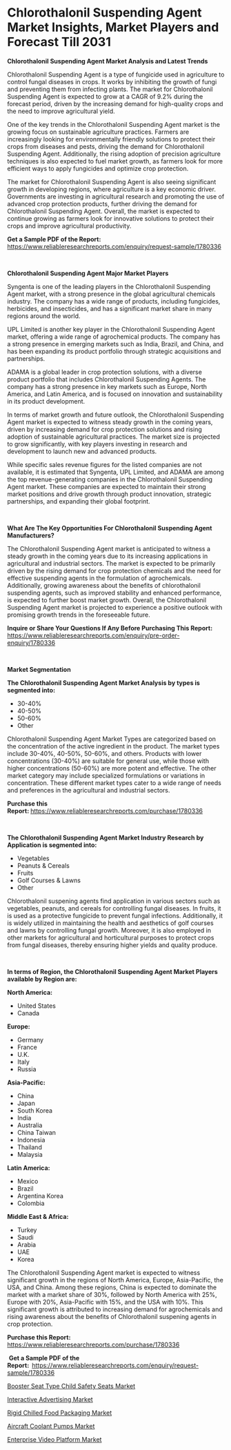 <p><h1>Chlorothalonil Suspending Agent Market Insights, Market Players and Forecast Till 2031</h1></p><p><strong>Chlorothalonil Suspending Agent Market Analysis and Latest Trends</strong></p>
<p><p>Chlorothalonil Suspending Agent is a type of fungicide used in agriculture to control fungal diseases in crops. It works by inhibiting the growth of fungi and preventing them from infecting plants. The market for Chlorothalonil Suspending Agent is expected to grow at a CAGR of 9.2% during the forecast period, driven by the increasing demand for high-quality crops and the need to improve agricultural yield.</p><p>One of the key trends in the Chlorothalonil Suspending Agent market is the growing focus on sustainable agriculture practices. Farmers are increasingly looking for environmentally friendly solutions to protect their crops from diseases and pests, driving the demand for Chlorothalonil Suspending Agent. Additionally, the rising adoption of precision agriculture techniques is also expected to fuel market growth, as farmers look for more efficient ways to apply fungicides and optimize crop protection.</p><p>The market for Chlorothalonil Suspending Agent is also seeing significant growth in developing regions, where agriculture is a key economic driver. Governments are investing in agricultural research and promoting the use of advanced crop protection products, further driving the demand for Chlorothalonil Suspending Agent. Overall, the market is expected to continue growing as farmers look for innovative solutions to protect their crops and improve agricultural productivity.</p></p>
<p><strong>Get a Sample PDF of the Report:&nbsp;</strong> <a href="https://www.reliableresearchreports.com/enquiry/request-sample/1780336">https://www.reliableresearchreports.com/enquiry/request-sample/1780336</a></p>
<p>&nbsp;</p>
<p><strong>Chlorothalonil Suspending Agent Major Market Players</strong></p>
<p><p>Syngenta is one of the leading players in the Chlorothalonil Suspending Agent market, with a strong presence in the global agricultural chemicals industry. The company has a wide range of products, including fungicides, herbicides, and insecticides, and has a significant market share in many regions around the world.</p><p>UPL Limited is another key player in the Chlorothalonil Suspending Agent market, offering a wide range of agrochemical products. The company has a strong presence in emerging markets such as India, Brazil, and China, and has been expanding its product portfolio through strategic acquisitions and partnerships.</p><p>ADAMA is a global leader in crop protection solutions, with a diverse product portfolio that includes Chlorothalonil Suspending Agents. The company has a strong presence in key markets such as Europe, North America, and Latin America, and is focused on innovation and sustainability in its product development.</p><p>In terms of market growth and future outlook, the Chlorothalonil Suspending Agent market is expected to witness steady growth in the coming years, driven by increasing demand for crop protection solutions and rising adoption of sustainable agricultural practices. The market size is projected to grow significantly, with key players investing in research and development to launch new and advanced products.</p><p>While specific sales revenue figures for the listed companies are not available, it is estimated that Syngenta, UPL Limited, and ADAMA are among the top revenue-generating companies in the Chlorothalonil Suspending Agent market. These companies are expected to maintain their strong market positions and drive growth through product innovation, strategic partnerships, and expanding their global footprint.</p></p>
<p>&nbsp;</p>
<p><strong>What Are The Key Opportunities For Chlorothalonil Suspending Agent Manufacturers?</strong></p>
<p><p>The Chlorothalonil Suspending Agent market is anticipated to witness a steady growth in the coming years due to its increasing applications in agricultural and industrial sectors. The market is expected to be primarily driven by the rising demand for crop protection chemicals and the need for effective suspending agents in the formulation of agrochemicals. Additionally, growing awareness about the benefits of chlorothalonil suspending agents, such as improved stability and enhanced performance, is expected to further boost market growth. Overall, the Chlorothalonil Suspending Agent market is projected to experience a positive outlook with promising growth trends in the foreseeable future.</p></p>
<p><strong>Inquire or Share Your Questions If Any Before Purchasing This Report:</strong> <a href="https://www.reliableresearchreports.com/enquiry/pre-order-enquiry/1780336">https://www.reliableresearchreports.com/enquiry/pre-order-enquiry/1780336</a></p>
<p>&nbsp;</p>
<p><strong>Market Segmentation</strong></p>
<p><strong>The Chlorothalonil Suspending Agent Market Analysis by types is segmented into:</strong></p>
<p><ul><li>30-40%</li><li>40-50%</li><li>50-60%</li><li>Other</li></ul></p>
<p><p>Chlorothalonil Suspending Agent Market Types are categorized based on the concentration of the active ingredient in the product. The market types include 30-40%, 40-50%, 50-60%, and others. Products with lower concentrations (30-40%) are suitable for general use, while those with higher concentrations (50-60%) are more potent and effective. The other market category may include specialized formulations or variations in concentration. These different market types cater to a wide range of needs and preferences in the agricultural and industrial sectors.</p></p>
<p><strong>Purchase this Report:&nbsp;</strong><a href="https://www.reliableresearchreports.com/purchase/1780336">https://www.reliableresearchreports.com/purchase/1780336</a></p>
<p>&nbsp;</p>
<p><strong>The Chlorothalonil Suspending Agent Market Industry Research by Application is segmented into:</strong></p>
<p><ul><li>Vegetables</li><li>Peanuts & Cereals</li><li>Fruits</li><li>Golf Courses & Lawns</li><li>Other</li></ul></p>
<p><p>Chlorothalonil suspening agents find application in various sectors such as vegetables, peanuts, and cereals for controlling fungal diseases. In fruits, it is used as a protective fungicide to prevent fungal infections. Additionally, it is widely utilized in maintaining the health and aesthetics of golf courses and lawns by controlling fungal growth. Moreover, it is also employed in other markets for agricultural and horticultural purposes to protect crops from fungal diseases, thereby ensuring higher yields and quality produce.</p></p>
<p>&nbsp;</p>
<p><strong>In terms of Region, the Chlorothalonil Suspending Agent Market Players available by Region are:</strong></p>
<p>
    <p> <strong> North America: </strong>
        <ul>
            <li>United States</li>
            <li>Canada</li>
        </ul>
        </p> 
    <p> <strong> Europe: </strong>
        <ul>
            <li>Germany</li>
            <li>France</li>
            <li>U.K.</li>
            <li>Italy</li>
            <li>Russia</li>
        </ul>
        </p> 
    <p> <strong> Asia-Pacific: </strong>
        <ul>
            <li>China</li>
            <li>Japan</li>
            <li>South Korea</li>
            <li>India</li>
            <li>Australia</li>
            <li>China Taiwan</li>
            <li>Indonesia</li>
            <li>Thailand</li>
            <li>Malaysia</li>
        </ul>
        </p> 
    <p> <strong> Latin America: </strong>
        <ul>
            <li>Mexico</li>
            <li>Brazil</li>
            <li>Argentina Korea</li>
            <li>Colombia</li>
        </ul>
        </p> 
    <p> <strong> Middle East & Africa: </strong>
        <ul>
            <li>Turkey</li>
            <li>Saudi</li>
            <li>Arabia</li>
            <li>UAE</li>
            <li>Korea</li>
        </ul>
    </p>
    </p>
<p><p>The Chlorothalonil Suspending Agent market is expected to witness significant growth in the regions of North America, Europe, Asia-Pacific, the USA, and China. Among these regions, China is expected to dominate the market with a market share of 30%, followed by North America with 25%, Europe with 20%, Asia-Pacific with 15%, and the USA with 10%. This significant growth is attributed to increasing demand for agrochemicals and rising awareness about the benefits of Chlorothalonil suspening agents in crop protection.</p></p>
<p><strong>Purchase this Report: </strong><a href="https://www.reliableresearchreports.com/purchase/1780336">https://www.reliableresearchreports.com/purchase/1780336</a></p>
<p>&nbsp;<strong>Get a Sample PDF of the Report:&nbsp;&nbsp;</strong><a href="https://www.reliableresearchreports.com/enquiry/request-sample/1780336">https://www.reliableresearchreports.com/enquiry/request-sample/1780336</a></p>
<p><strong></strong></p>
<p><p><a href="https://github.com/sofayahoo2023/Market-Research-Report-List-3/blob/main/booster-seat-type-child-safety-seats-market.md">Booster Seat Type Child Safety Seats Market</a></p><p><a href="https://medium.com/@noelkunzei1/interactive-advertising-market-exploring-market-share-market-trends-and-future-growth-f8876f7d384c">Interactive Advertising Market</a></p><p><a href="https://github.com/joannesouthgate/Market-Research-Report-List-2/blob/main/rigid-chilled-food-packaging-market.md">Rigid Chilled Food Packaging Market</a></p><p><a href="https://issuu.com/reportprime-2/docs/aircraft-coolant-pumps-market-size-2030.pptx">Aircraft Coolant Pumps Market</a></p><p><a href="https://medium.com/@noelkunzei1/enterprise-video-platform-market-size-cagr-trends-2024-2030-cca01a25a458">Enterprise Video Platform Market</a></p></p>